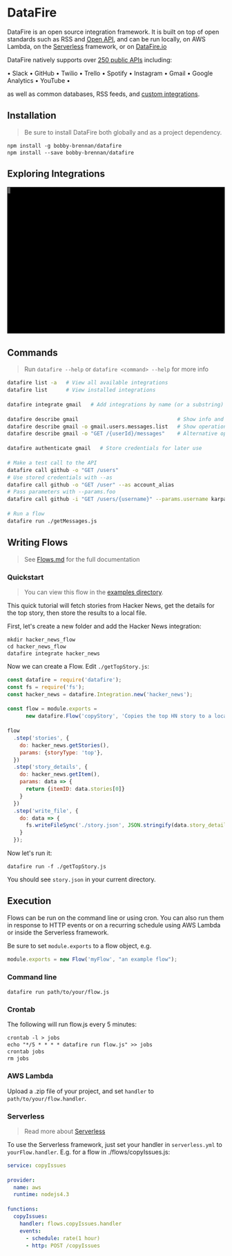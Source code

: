 # DataFire

DataFire is an open source integration framework. It is built on top of open standards such as
RSS and [Open API](https://github.com/OAI/OpenAPI-Specification), and can be run locally, on
AWS Lambda, on the [Serverless](https://github.com/serverless/serverless) framework, or on
[DataFire.io](https://datafire.io)

DataFire natively supports over
[250 public APIs](https://github.com/APIs-guru/openapi-directory) including:

&bull; Slack &bull; GitHub &bull; Twilio &bull; Trello &bull; Spotify &bull;
Instagram &bull; Gmail &bull; Google Analytics &bull; YouTube &bull;

as well as common databases, RSS feeds, and [custom integrations](docs/Integrations.md).

## Installation
> Be sure to install DataFire both globally and as a project dependency.

```
npm install -g bobby-brennan/datafire
npm install --save bobby-brennan/datafire
```

## Exploring Integrations
![Exploing Integrations](./docs/explore.gif)

## Commands
> Run `datafire --help` or `datafire <command> --help` for more info

```bash
datafire list -a   # View all available integrations
datafire list      # View installed integrations

datafire integrate gmail   # Add integrations by name (or a substring)

datafire describe gmail                                # Show info and operations
datafire describe gmail -o gmail.users.messages.list   # Show operation details
datafire describe gmail -o "GET /{userId}/messages"    # Alternative operation name

datafire authenticate gmail   # Store credentials for later use

# Make a test call to the API
datafire call github -o "GET /users"
# Use stored credentials with --as
datafire call github -o "GET /user" --as account_alias
# Pass parameters with --params.foo
datafire call github -i "GET /users/{username}" --params.username karpathy

# Run a flow
datafire run ./getMessages.js  
```

## Writing Flows
> See [Flows.md](./docs/Flows.md) for the full documentation

### Quickstart
> You can view this flow in the [examples directory](./examples/quickstart).

This quick tutorial will fetch stories from Hacker News, get the details
for the top story, then store the results to a local file.

First, let's create a new folder and add the Hacker News integration:
```
mkdir hacker_news_flow
cd hacker_news_flow
datafire integrate hacker_news
```

Now we can create a Flow. Edit `./getTopStory.js`:
```js
const datafire = require('datafire');
const fs = require('fs');
const hacker_news = datafire.Integration.new('hacker_news');

const flow = module.exports =
      new datafire.Flow('copyStory', 'Copies the top HN story to a local file');

flow
  .step('stories', {
    do: hacker_news.getStories(),
    params: {storyType: 'top'},
  })
  .step('story_details', {
    do: hacker_news.getItem(),
    params: data => {
      return {itemID: data.stories[0]}
    }
  })
  .step('write_file', {
    do: data => {
      fs.writeFileSync('./story.json', JSON.stringify(data.story_details, null, 2));
    }
  });
```

Now let's run it:
```
datafire run -f ./getTopStory.js
```
You should see `story.json` in your current directory.

## Execution
Flows can be run on the command line or using cron.
You can also run them in response to HTTP events or on a recurring schedule
using AWS Lambda or inside the Serverless framework.

Be sure to set `module.exports` to a flow object, e.g.
```js
module.exports = new Flow('myFlow', "an example flow");
```

### Command line
```
datafire run path/to/your/flow.js
```

### Crontab
The following will run flow.js every 5 minutes:
```
crontab -l > jobs
echo "*/5 * * * * datafire run flow.js" >> jobs
crontab jobs
rm jobs
```

### AWS Lambda
Upload a .zip file of your project, and set `handler` to `path/to/your/flow.handler`.

### Serverless
> Read more about [Serverless](https://github.com/serverless/serverless) 

To use the Serverless framework, just set your handler in `serverless.yml` to `yourFlow.handler`.
E.g. for a flow in ./flows/copyIssues.js:

```yml
service: copyIssues

provider:
  name: aws
  runtime: nodejs4.3

functions:
  copyIssues:
    handler: flows.copyIssues.handler
    events:
      - schedule: rate(1 hour)
      - http: POST /copyIssues
```

